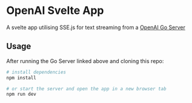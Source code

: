 # OpenAI Svelte App

A svelte app utilising SSE.js for text streaming from a [OpenAI Go Server](https://github.com/IcelandicIcecream/go-openai-web)

## Usage

After running the Go Server linked above and cloning this repo:

```bash
# install dependencies
npm install

# or start the server and open the app in a new browser tab
npm run dev
```
